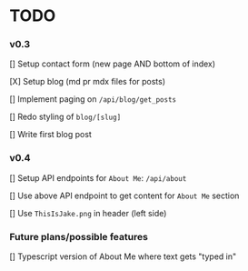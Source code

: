 # TODO

### v0.3

[] Setup contact form (new page AND bottom of index)

[X] Setup blog (md pr mdx files for posts)

[] Implement paging on `/api/blog/get_posts`

[] Redo styling of `blog/[slug]`

[] Write first blog post

### v0.4

[] Setup API endpoints for `About Me`: `/api/about`

[] Use above API endpoint to get content for `About Me` section

[] Use `ThisIsJake.png` in header (left side)

### Future plans/possible features

[] Typescript version of About Me where text gets "typed in"